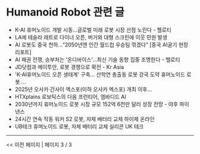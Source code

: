 # Humanoid Robot 관련 글

- K-AI 휴머노이드 개발 시동…글로벌 미래 로봇 시장 선점 노린다 - 헬로티
- LA에 테슬라 레트로 다이너 오픈, 버거와 대형 스크린에 이웃 민원 발생
- AI 로봇도 중국 천하…“2050년엔 인간 월드컵 우승팀 꺾겠다” [중국 AI굴기 현장 리포트]
- AI 패권 전쟁, 승부처는 '온디바이스'...최신 기술 동향 집중 조명한다 - 헬로티
- JD닷컴과 메이투안, 로봇 경쟁으로 확전 - Kr Asia
- 'K-AI휴머노이드 오픈 생태계' 구축… 산학연 총출동 로봇 강국 도약  휴머노이드 로봇 ...
- 2025년 오사카·간사이 엑스포(이하 오사카 엑스포) 개최 이후…
- HTXplains 로보틱스의 다음 프런티어, 엠바디드 AI
- 2030년까지 휴머노이드 로봇 시장 규모 152억 6천만 달러 성장 전망 - 야후 파이낸스
- 24시간 연속 작동 워커 S2 로봇, 자체 배터리 교체  하이제 온라인
- UB테크 휴머노이드 로봇, 자체 배터리 교체  실리콘 UK 테크

---
<< 이전 페이지  |  페이지 3 / 3